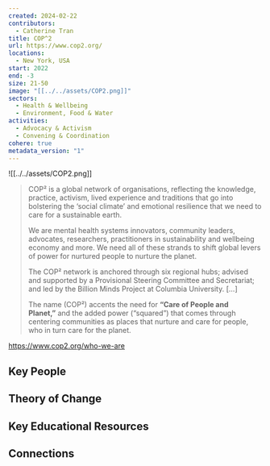 ```yaml
---
created: 2024-02-22
contributors:
  - Catherine Tran
title: COP^2
url: https://www.cop2.org/
locations:
  - New York, USA
start: 2022
end: -3
size: 21-50
image: "[[../../assets/COP2.png]]"
sectors:
  - Health & Wellbeing
  - Environment, Food & Water
activities:
  - Advocacy & Activism
  - Convening & Coordination
cohere: true
metadata_version: "1"
---
```


![[../../assets/COP2.png]]

>COP² is a global network of organisations, reflecting the knowledge, practice, activism, lived experience and traditions that go into bolstering the ‘social climate’ and emotional resilience that we need to care for a sustainable earth.
>
>We are mental health systems innovators, community leaders, advocates, researchers, practitioners in sustainability and wellbeing economy and more. We need all of these strands to shift global levers of power for nurtured people to nurture the planet.
>
>The COP² network is anchored through six regional hubs; advised and supported by a Provisional Steering Committee and Secretariat; and led by the Billion Minds Project at Columbia University. [...]
>
>The name (COP²) accents the need for **“Care of People and Planet,”** and the added power (“squared”) that comes through centering communities as places that nurture and care for people, who in turn care for the planet.

https://www.cop2.org/who-we-are
## Key People

## Theory of Change

## Key Educational Resources

## Connections










